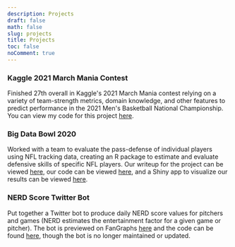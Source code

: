 ```yaml
---
description: Projects
draft: false
math: false
slug: projects
title: Projects
toc: false
noComment: true
---
```


### Kaggle 2021 March Mania Contest

Finished 27th overall in Kaggle's 2021 March Mania contest relying on a variety of team-strength metrics, domain knowledge, and other features to predict performance in the 2021 Men's Basketball National Championship. You can view my code for this project [here](/blog/march_madness_2021/).

### Big Data Bowl 2020

Worked with a team to evaluate the pass-defense of individual players using NFL tracking data, creating an R package to estimate and evaluate defensive skills of specific NFL players. Our writeup for the project can be viewed [here](https://www.kaggle.com/hughmccreery/hjmo-big-data-bowl-submission), our code can be viewed [here](https://github.com/hjmbigdatabowl/bdb2021), and a Shiny app to visualize our results can be viewed [here](https://bdb-2021.herokuapp.com/).

### NERD Score Twitter Bot

Put together a Twitter bot to produce daily NERD score values for pitchers and games (NERD estimates the entertainment factor for a given game or pitcher). The bot is previewed on FanGraphs [here](https://blogs.fangraphs.com/instagraphs/nerd-scores-now-available-from-internet-robot/) and the code can be found [here](https://github.com/john-b-edwards/NERD-Bot), though the bot is no longer maintained or updated.

